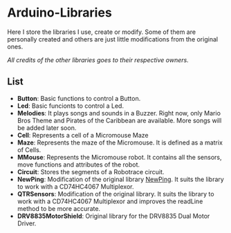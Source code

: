 # Arduino-Libraries
Here I store the libraries I use, create or modify.
Some of them are personally created and others are just little modifications from the original ones.

_All credits of the other libraries goes to their respective owners._

## List
* **Button**: Basic functions to control a Button.
* **Led**: Basic funcionts to control a Led.
* **Melodies**: It plays songs and sounds in a Buzzer. Right now, only Mario Bros Theme and Pirates of the Caribbean are available. More songs will be added later soon.
* **Cell**: Represents a cell of a Micromouse Maze
* **Maze**: Represents the maze of the Micromouse. It is defined as a matrix of Cells.
* **MMouse**: Represents the Micromouse robot. It contains all the sensors, move functions and attributes of the robot.
* **Circuit**: Stores the segments of a Robotrace circuit.
* **NewPing**: Modification of the original library [NewPing](https://playground.arduino.cc/Code/NewPing/). It suits the library to work with a CD74HC4067 Multiplexor.
* **QTRSensors**: Modification of the original library. It suits the library to work with a CD74HC4067 Multiplexor and improves the readLine method to be more accurate.
* **DRV8835MotorShield**: Original library for the DRV8835 Dual Motor Driver.

